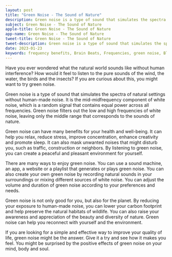 ```yaml
---
layout: post
title: "Green Noise - The Sound of Nature"
description: Green noise is a type of sound that simulates the spectra of natural settings without human-made noise. It is the mid-midfrequency component of white noise, which is a random signal that contains equal power across all frequencies.
subject: Green Noise - The Sound of Nature
apple-title: Green Noise - The Sound of Nature
app-name: Green Noise - The Sound of Nature
tweet-title: Green Noise - The Sound of Nature
tweet-description: Green noise is a type of sound that simulates the spectra of natural settings without human-made noise. It is the mid-midfrequency component of white noise, which is a random signal that contains equal power across all frequencies.
date: 2023-01-23
keywords: frequency benefits, Brain Beats, Frequencies, green noise, Black Noise, Pink noise, Brown Noise, Blue Noise, red noise, White Noise, Brain wave entrainment, sound therapy, Colors of noise, green noise benefits
---
```


Have you ever wondered what the natural world sounds like without human interference? How would it feel to listen to the pure sounds of the wind, the water, the birds and the insects? If you are curious about this, you might want to try green noise.

Green noise is a type of sound that simulates the spectra of natural settings without human-made noise. It is the mid-midfrequency component of white noise, which is a random signal that contains equal power across all frequencies. Green noise filters out the low and high frequencies of white noise, leaving only the middle range that corresponds to the sounds of nature.

Green noise can have many benefits for your health and well-being. It can help you relax, reduce stress, improve concentration, enhance creativity and promote sleep. It can also mask unwanted noises that might disturb you, such as traffic, construction or neighbors. By listening to green noise, you can create a peaceful and pleasant environment for yourself.

There are many ways to enjoy green noise. You can use a sound machine, an app, a website or a playlist that generates or plays green noise. You can also create your own green noise by recording natural sounds in your surroundings or mixing different sources of white noise. You can adjust the volume and duration of green noise according to your preferences and needs.

Green noise is not only good for you, but also for the planet. By reducing your exposure to human-made noise, you can lower your carbon footprint and help preserve the natural habitats of wildlife. You can also raise your awareness and appreciation of the beauty and diversity of nature. Green noise can help you reconnect with yourself and the environment.

If you are looking for a simple and effective way to improve your quality of life, green noise might be the answer. Give it a try and see how it makes you feel. You might be surprised by the positive effects of green noise on your mind, body and soul.
